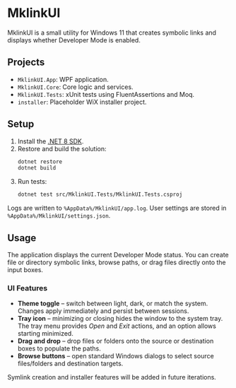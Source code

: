 # MklinkUI

MklinkUI is a small utility for Windows 11 that creates symbolic links and displays whether Developer Mode is enabled.

## Projects
- `MklinkUI.App`: WPF application.
- `MklinkUI.Core`: Core logic and services.
- `MklinkUI.Tests`: xUnit tests using FluentAssertions and Moq.
- `installer`: Placeholder WiX installer project.

## Setup
1. Install the [.NET 8 SDK](https://dotnet.microsoft.com/).
2. Restore and build the solution:
   ```bash
   dotnet restore
   dotnet build
   ```
3. Run tests:
   ```bash
   dotnet test src/MklinkUI.Tests/MklinkUI.Tests.csproj
   ```

Logs are written to `%AppData%/MklinkUI/app.log`. User settings are stored in `%AppData%/MklinkUI/settings.json`.

## Usage
The application displays the current Developer Mode status. You can create file or directory symbolic links, browse paths, or drag files directly onto the input boxes.

### UI Features
- **Theme toggle** – switch between light, dark, or match the system. Changes apply immediately and persist between sessions.
- **Tray icon** – minimizing or closing hides the window to the system tray. The tray menu provides *Open* and *Exit* actions, and an option allows starting minimized.
- **Drag and drop** – drop files or folders onto the source or destination boxes to populate the paths.
- **Browse buttons** – open standard Windows dialogs to select source files/folders and destination targets.

Symlink creation and installer features will be added in future iterations.
